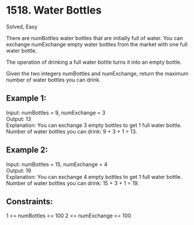 # 1518. Water Bottles
Solved, Easy

There are numBottles water bottles that are initially full of water. You can exchange numExchange empty water bottles from the market with one full water bottle.  

The operation of drinking a full water bottle turns it into an empty bottle.  

Given the two integers numBottles and numExchange, return the maximum number of water bottles you can drink.  

 

Example 1:
---
Input: numBottles = 9, numExchange = 3  
Output: 13  
Explanation: You can exchange 3 empty bottles to get 1 full water bottle.  
Number of water bottles you can drink: 9 + 3 + 1 = 13.  

Example 2:
---

Input: numBottles = 15, numExchange = 4  
Output: 19  
Explanation: You can exchange 4 empty bottles to get 1 full water bottle.   
Number of water bottles you can drink: 15 + 3 + 1 = 19.  
 

Constraints:
---
1 <= numBottles <= 100
2 <= numExchange <= 100
